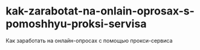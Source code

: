 # kak-zarabotat-na-onlain-oprosax-s-pomoshhyu-proksi-servisa
Как заработать на онлайн-опросах с помощью прокси-сервиса
